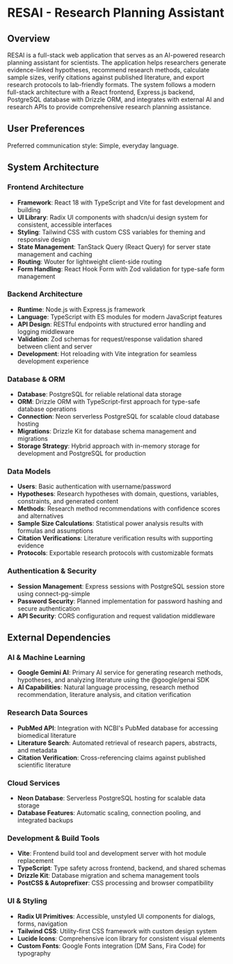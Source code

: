 # RESAI - Research Planning Assistant

## Overview

RESAI is a full-stack web application that serves as an AI-powered research planning assistant for scientists. The application helps researchers generate evidence-linked hypotheses, recommend research methods, calculate sample sizes, verify citations against published literature, and export research protocols to lab-friendly formats. The system follows a modern full-stack architecture with a React frontend, Express.js backend, PostgreSQL database with Drizzle ORM, and integrates with external AI and research APIs to provide comprehensive research planning assistance.

## User Preferences

Preferred communication style: Simple, everyday language.

## System Architecture

### Frontend Architecture
- **Framework**: React 18 with TypeScript and Vite for fast development and building
- **UI Library**: Radix UI components with shadcn/ui design system for consistent, accessible interfaces
- **Styling**: Tailwind CSS with custom CSS variables for theming and responsive design
- **State Management**: TanStack Query (React Query) for server state management and caching
- **Routing**: Wouter for lightweight client-side routing
- **Form Handling**: React Hook Form with Zod validation for type-safe form management

### Backend Architecture
- **Runtime**: Node.js with Express.js framework
- **Language**: TypeScript with ES modules for modern JavaScript features
- **API Design**: RESTful endpoints with structured error handling and logging middleware
- **Validation**: Zod schemas for request/response validation shared between client and server
- **Development**: Hot reloading with Vite integration for seamless development experience

### Database & ORM
- **Database**: PostgreSQL for reliable relational data storage
- **ORM**: Drizzle ORM with TypeScript-first approach for type-safe database operations
- **Connection**: Neon serverless PostgreSQL for scalable cloud database hosting
- **Migrations**: Drizzle Kit for database schema management and migrations
- **Storage Strategy**: Hybrid approach with in-memory storage for development and PostgreSQL for production

### Data Models
- **Users**: Basic authentication with username/password
- **Hypotheses**: Research hypotheses with domain, questions, variables, constraints, and generated content
- **Methods**: Research method recommendations with confidence scores and alternatives
- **Sample Size Calculations**: Statistical power analysis results with formulas and assumptions
- **Citation Verifications**: Literature verification results with supporting evidence
- **Protocols**: Exportable research protocols with customizable formats

### Authentication & Security
- **Session Management**: Express sessions with PostgreSQL session store using connect-pg-simple
- **Password Security**: Planned implementation for password hashing and secure authentication
- **API Security**: CORS configuration and request validation middleware

## External Dependencies

### AI & Machine Learning
- **Google Gemini AI**: Primary AI service for generating research methods, hypotheses, and analyzing literature using the @google/genai SDK
- **AI Capabilities**: Natural language processing, research method recommendation, literature analysis, and citation verification

### Research Data Sources
- **PubMed API**: Integration with NCBI's PubMed database for accessing biomedical literature
- **Literature Search**: Automated retrieval of research papers, abstracts, and metadata
- **Citation Verification**: Cross-referencing claims against published scientific literature

### Cloud Services
- **Neon Database**: Serverless PostgreSQL hosting for scalable data storage
- **Database Features**: Automatic scaling, connection pooling, and integrated backups

### Development & Build Tools
- **Vite**: Frontend build tool and development server with hot module replacement
- **TypeScript**: Type safety across frontend, backend, and shared schemas
- **Drizzle Kit**: Database migration and schema management tools
- **PostCSS & Autoprefixer**: CSS processing and browser compatibility

### UI & Styling
- **Radix UI Primitives**: Accessible, unstyled UI components for dialogs, forms, navigation
- **Tailwind CSS**: Utility-first CSS framework with custom design system
- **Lucide Icons**: Comprehensive icon library for consistent visual elements
- **Custom Fonts**: Google Fonts integration (DM Sans, Fira Code) for typography
